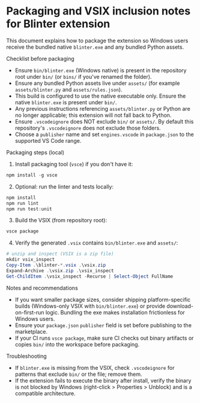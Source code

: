 # Packaging and VSIX inclusion notes for Blinter extension

This document explains how to package the extension so Windows users receive the bundled native `blinter.exe` and any bundled Python assets.

Checklist before packaging

 - Ensure `bin/blinter.exe` (Windows native) is present in the repository root under `bin/` (or `bins/` if you've renamed the folder).
- Ensure any bundled Python assets live under `assets/` (for example `assets/blinter.py` and `assets/rules.json`).
 - This build is configured to use the native executable only. Ensure the native `blinter.exe` is present under `bin/`.
 - Any previous instructions referencing `assets/blinter.py` or Python are no longer applicable; this extension will not fall back to Python.
- Ensure `.vscodeignore` does NOT exclude `bin/` or `assets/`. By default this repository's `.vscodeignore` does not exclude those folders.
- Choose a `publisher` name and set `engines.vscode` in `package.json` to the supported VS Code range.

Packaging steps (local)

1. Install packaging tool (`vsce`) if you don't have it:

```powershell
npm install -g vsce
```

2. Optional: run the linter and tests locally:

```powershell
npm install
npm run lint
npm run test:unit
```

3. Build the VSIX (from repository root):

```powershell
vsce package
```

4. Verify the generated `.vsix` contains `bin/blinter.exe` and `assets/`:

```powershell
# unzip and inspect (VSIX is a zip file)
mkdir vsix_inspect
Copy-Item .\blinter-*.vsix .\vsix.zip
Expand-Archive .\vsix.zip .\vsix_inspect
Get-ChildItem .\vsix_inspect -Recurse | Select-Object FullName
```

Notes and recommendations

- If you want smaller package sizes, consider shipping platform-specific builds (Windows-only VSIX with `bin/blinter.exe`) or provide download-on-first-run logic. Bundling the exe makes installation frictionless for Windows users.
- Ensure your `package.json` `publisher` field is set before publishing to the marketplace.
- If your CI runs `vsce package`, make sure CI checks out binary artifacts or copies `bin/` into the workspace before packaging.

Troubleshooting

- If `blinter.exe` is missing from the VSIX, check `.vscodeignore` for patterns that exclude `bin/` or the file; remove them.
- If the extension fails to execute the binary after install, verify the binary is not blocked by Windows (right-click > Properties > Unblock) and is a compatible architecture.
